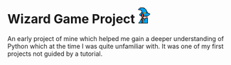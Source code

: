 # Wizard Game Project ![Wizard Logo](/Images/Wizard.png)

An early project of mine which helped me gain a deeper understanding of Python which at the time I was quite unfamiliar with. It was one of my first projects not guided by a tutorial.


